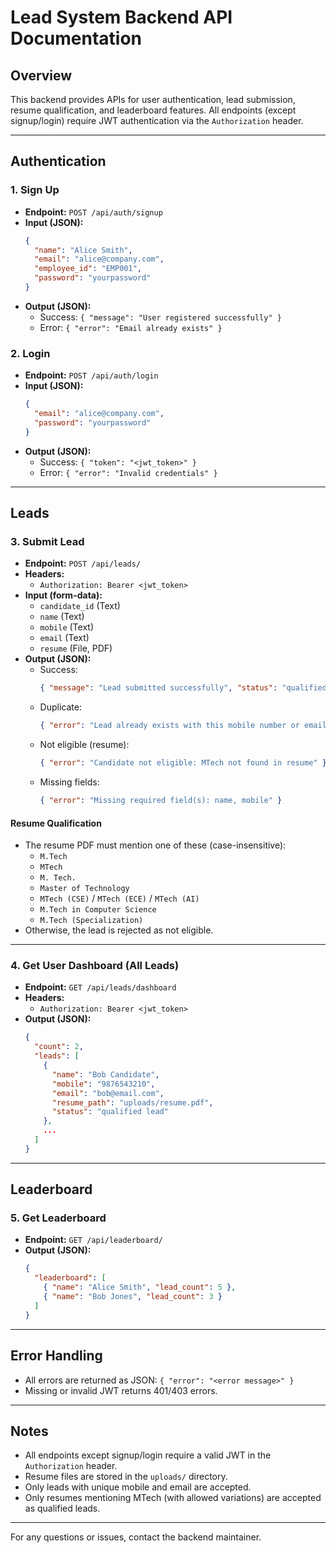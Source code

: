 # Lead System Backend API Documentation

## Overview
This backend provides APIs for user authentication, lead submission, resume qualification, and leaderboard features. All endpoints (except signup/login) require JWT authentication via the `Authorization` header.

---

## Authentication

### 1. Sign Up
- **Endpoint:** `POST /api/auth/signup`
- **Input (JSON):**
  ```json
  {
    "name": "Alice Smith",
    "email": "alice@company.com",
    "employee_id": "EMP001",
    "password": "yourpassword"
  }
  ```
- **Output (JSON):**
  - Success: `{ "message": "User registered successfully" }`
  - Error: `{ "error": "Email already exists" }`

### 2. Login
- **Endpoint:** `POST /api/auth/login`
- **Input (JSON):**
  ```json
  {
    "email": "alice@company.com",
    "password": "yourpassword"
  }
  ```
- **Output (JSON):**
  - Success: `{ "token": "<jwt_token>" }`
  - Error: `{ "error": "Invalid credentials" }`

---

## Leads

### 3. Submit Lead
- **Endpoint:** `POST /api/leads/`
- **Headers:**
  - `Authorization: Bearer <jwt_token>`
- **Input (form-data):**
  - `candidate_id` (Text)
  - `name` (Text)
  - `mobile` (Text)
  - `email` (Text)
  - `resume` (File, PDF)
- **Output (JSON):**
  - Success:
    ```json
    { "message": "Lead submitted successfully", "status": "qualified lead" }
    ```
  - Duplicate:
    ```json
    { "error": "Lead already exists with this mobile number or email" }
    ```
  - Not eligible (resume):
    ```json
    { "error": "Candidate not eligible: MTech not found in resume" }
    ```
  - Missing fields:
    ```json
    { "error": "Missing required field(s): name, mobile" }
    ```

#### Resume Qualification
- The resume PDF must mention one of these (case-insensitive):
  - `M.Tech`
  - `MTech`
  - `M. Tech.`
  - `Master of Technology`
  - `MTech (CSE)` / `MTech (ECE)` / `MTech (AI)`
  - `M.Tech in Computer Science`
  - `M.Tech (Specialization)`
- Otherwise, the lead is rejected as not eligible.

---

### 4. Get User Dashboard (All Leads)
- **Endpoint:** `GET /api/leads/dashboard`
- **Headers:**
  - `Authorization: Bearer <jwt_token>`
- **Output (JSON):**
  ```json
  {
    "count": 2,
    "leads": [
      {
        "name": "Bob Candidate",
        "mobile": "9876543210",
        "email": "bob@email.com",
        "resume_path": "uploads/resume.pdf",
        "status": "qualified lead"
      },
      ...
    ]
  }
  ```

---

## Leaderboard

### 5. Get Leaderboard
- **Endpoint:** `GET /api/leaderboard/`
- **Output (JSON):**
  ```json
  {
    "leaderboard": [
      { "name": "Alice Smith", "lead_count": 5 },
      { "name": "Bob Jones", "lead_count": 3 }
    ]
  }
  ```

---

## Error Handling
- All errors are returned as JSON: `{ "error": "<error message>" }`
- Missing or invalid JWT returns 401/403 errors.

---

## Notes
- All endpoints except signup/login require a valid JWT in the `Authorization` header.
- Resume files are stored in the `uploads/` directory.
- Only leads with unique mobile and email are accepted.
- Only resumes mentioning MTech (with allowed variations) are accepted as qualified leads.

---

For any questions or issues, contact the backend maintainer.
